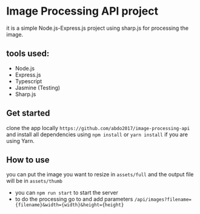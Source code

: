 # Image Processing API project

it is a simple Node.js-Express.js project using sharp.js for processing the image.

## tools used:

-   Node.js
-   Express.js
-   Typescript
-   Jasmine (Testing)
-   Sharp.js

## Get started

clone the app locally `https://github.com/abdo2017/image-processing-api`
and install all dependencies using `npm install` or `yarn install` if you are using Yarn.

## How to use

you can put the image you want to resize in `assets/full` and the output file will be in `assets/thumb`

-   you can `npm run start` to start the server
-   to do the processing go to and add parameters `/api/images?filename={filename}&width={width}&height={height}`
